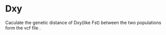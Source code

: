 # Dxy
Caculate the genetic distance of Dxy(like Fst) between the two populations form the vcf file .
